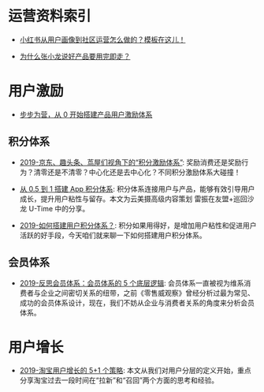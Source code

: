 # 运营资料索引

- [小红书从用户画像到社区运营怎么做的？模板在这儿！](http://www.tuicool.com/articles/jInQnmv)

- [为什么张小龙说好产品要用完即走？](http://www.tuicool.com/articles/aMJjeiq)

# 用户激励

- [步步为营，从 0 开始搭建产品用户激励体系](http://36kr.com/p/532208.html)

## 积分体系

- [2019-京东、趣头条、茑屋们视角下的“积分激励体系”](https://36kr.com/p/5176366): 奖励消费还是奖励行为？清零还是不清零？中心化还是去中心化？不同积分激励体系大碰撞！

- [从 0.5 到 1 搭建 App 积分体系](https://mp.weixin.qq.com/s/qiACWgiWlWtH49LMc_vOaw): 积分体系连接用户与产品，能够有效引导用户成长，提升用户粘性与留存。本文为云美摄高级内容策划 雷振在友盟+巡回沙龙 U-Time 中的分享。

- [2019-如何搭建用户积分体系？](https://36kr.com/p/5276434): 积分如果用得好，是增加用户粘性和促进用户活跃的好手段，今天咱们就来聊一下如何搭建用户积分体系。

## 会员体系

- [2019-反思会员体系：会员体系的 5 个底层逻辑](https://36kr.com/p/5210022): 会员体系一直被视为维系消费者与企业之间密切关系的纽带，之前《零售威观察》曾经分析过最为常见、成功的会员体系设计，现在，我们不妨从企业与消费者关系的角度来分析会员体系。

# 用户增长

- [2019-淘宝用户增长的 5+1 个策略](https://mp.weixin.qq.com/s/l_JOeulXUbnMiHP77kx4ag): 本文从我们对用户分层的定义开始，重点分享淘宝过去一段时间在“拉新”和“召回”两个方面的思考和经验。
